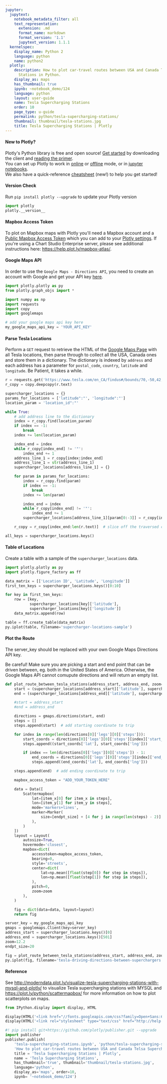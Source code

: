 ```yaml
---
jupyter:
  jupytext:
    notebook_metadata_filter: all
    text_representation:
      extension: .md
      format_name: markdown
      format_version: '1.1'
      jupytext_version: 1.1.1
  kernelspec:
    display_name: Python 2
    language: python
    name: python2
  plotly:
    description: How to plot car-travel routes between USA and Canada Telsa Supercharging
      Stations in Python.
    display_as: maps
    has_thumbnail: true
    ipynb: ~notebook_demo/124
    language: python
    layout: user-guide
    name: Tesla Supercharging Stations
    order: 10
    page_type: u-guide
    permalink: python/tesla-supercharging-stations/
    thumbnail: thumbnail/tesla-stations.jpg
    title: Tesla Supercharging Stations | Plotly
---
```


#### New to Plotly?
Plotly's Python library is free and open source! [Get started](https://plot.ly/python/getting-started/) by downloading the client and [reading the primer](https://plot.ly/python/getting-started/).
<br>You can set up Plotly to work in [online](https://plot.ly/python/getting-started/#initialization-for-online-plotting) or [offline](https://plot.ly/python/getting-started/#initialization-for-offline-plotting) mode, or in [jupyter notebooks](https://plot.ly/python/getting-started/#start-plotting-online).
<br>We also have a quick-reference [cheatsheet](https://images.plot.ly/plotly-documentation/images/python_cheat_sheet.pdf) (new!) to help you get started!


#### Version Check
Run  `pip install plotly --upgrade` to update your Plotly version

```python
import plotly
plotly.__version__
```

#### Mapbox Access Token

To plot on Mapbox maps with Plotly you'll need a Mapbox account and a [Public Mapbox Access Token](https://www.mapbox.com/studio) which you can add to your [Plotly settings](https://plot.ly/settings/mapbox). If you're using a Chart Studio Enterprise server, please see additional instructions here: https://help.plot.ly/mapbox-atlas/.


#### Google Maps API
In order to use the `Google Maps - Directions API`, you need to create an account with Google and get your API key [here](https://developers.google.com/maps/documentation/directions/).

```python
import plotly.plotly as py
from plotly.graph_objs import *

import numpy as np
import requests
import copy
import googlemaps

# add your google maps api key here
my_google_maps_api_key = 'YOUR_API_KEY'
```

#### Parse Tesla Locations
Perform a `GET` request to retrieve the HTML of the [Google Maps Page](https://www.tesla.com/en_CA/findus#/bounds/70,-50,42,-142,d?search=supercharger,&name=Canada) with all Tesla locations, then parse through to collect all the USA, Canada ones and store them in a dictionary. The dictionary is indexed by `address` and each address has a parameter for `postal_code`, `country`, `latitude` and `longitude`. Be Patient, it takes a while.

```python
r = requests.get('https://www.tesla.com/en_CA/findus#/bounds/70,-50,42,-142,d?search=supercharger,&name=Canada')
r_copy = copy.deepcopy(r.text)
```

```python
supercharger_locations = {}
params_for_locations = ['latitude":"', 'longitude":"']
location_param = 'location_id":"'

while True:
    # add address line to the dictionary
    index = r_copy.find(location_param)
    if index == -1:
        break
    index += len(location_param)

    index_end = index
    while r_copy[index_end] != '"':
        index_end += 1
    address_line_1 = r_copy[index:index_end]
    address_line_1 = str(address_line_1)
    supercharger_locations[address_line_1] = {}

    for param in params_for_locations:
        index = r_copy.find(param)
        if index == -1:
            break
        index += len(param)

        index_end = index
        while r_copy[index_end] != '"':
            index_end += 1
        supercharger_locations[address_line_1][param[0:-3]] = r_copy[index:index_end]

    r_copy = r_copy[index_end:len(r.text)]  # slice off the traversed code

all_keys = supercharger_locations.keys()
```

#### Table of Locations
Create a table with a sample of the `supercharger_locations` data.

```python
import plotly.plotly as py
import plotly.figure_factory as ff

data_matrix = [['Location ID', 'Latitude', 'Longitude']]
first_ten_keys = supercharger_locations.keys()[0:10]

for key in first_ten_keys:
    row = [key,
           supercharger_locations[key]['latitude'],
           supercharger_locations[key]['longitude']]
    data_matrix.append(row)

table = ff.create_table(data_matrix)
py.iplot(table, filename='supercharger-locations-sample')
```

#### Plot the Route
The server_key should be replaced with your own Google Maps Directions API key.

Be careful! Make sure you are picking a start and end point that can be driven between, eg. both in the United States of America. Otherwise, the Google Maps API cannot comupute directions and will return an empty list.

```python
def plot_route_between_tesla_stations(address_start, address_end, zoom=3, endpt_size=6):
    start = (supercharger_locations[address_start]['latitude'], supercharger_locations[address_start]['longitude'])
    end = (supercharger_locations[address_end]['latitude'], supercharger_locations[address_end]['longitude'])

    #start = address_start
    #end = address_end

    directions = gmaps.directions(start, end)
    steps = []
    steps.append(start)  # add starting coordinate to trip

    for index in range(len(directions[0]['legs'][0]['steps'])):
        start_coords = directions[0]['legs'][0]['steps'][index]['start_location']
        steps.append((start_coords['lat'], start_coords['lng']))

        if index == len(directions[0]['legs'][0]['steps']) - 1:
            end_coords = directions[0]['legs'][0]['steps'][index]['end_location']
            steps.append((end_coords['lat'], end_coords['lng']))

    steps.append(end)  # add ending coordinate to trip

    mapbox_access_token = "ADD_YOUR_TOKEN_HERE"

    data = Data([
        Scattermapbox(
            lat=[item_x[0] for item_x in steps],
            lon=[item_y[1] for item_y in steps],
            mode='markers+lines',
            marker=Marker(
                size=[endpt_size] + [4 for j in range(len(steps) - 2)] + [endpt_size]
            ),
        )
    ])
    layout = Layout(
        autosize=True,
        hovermode='closest',
        mapbox=dict(
            accesstoken=mapbox_access_token,
            bearing=0,
            style='streets',
            center=dict(
                lat=np.mean([float(step[0]) for step in steps]),
                lon=np.mean([float(step[1]) for step in steps]),
            ),
            pitch=0,
            zoom=zoom
        ),
    )

    fig = dict(data=data, layout=layout)
    return fig

server_key = my_google_maps_api_key
gmaps = googlemaps.Client(key=server_key)
address_start = supercharger_locations.keys()[0]
address_end = supercharger_locations.keys()[501]
zoom=12.2
endpt_size=20

fig = plot_route_between_tesla_stations(address_start, address_end, zoom=10.2, endpt_size=20)
py.iplot(fig, filename='tesla-driving-directions-between-superchargers')
```

#### Reference
See http://moderndata.plot.ly/visualize-tesla-supercharging-stations-with-mysql-and-plotly/ to visualize Tesla supercharging stations with MYSQL and https://plot.ly/python/scattermapbox/ for more information on how to plot scatterplots on maps.

```python
from IPython.display import display, HTML

display(HTML('<link href="//fonts.googleapis.com/css?family=Open+Sans:600,400,300,200|Inconsolata|Ubuntu+Mono:400,700" rel="stylesheet" type="text/css" />'))
display(HTML('<link rel="stylesheet" type="text/css" href="http://help.plot.ly/documentation/all_static/css/ipython-notebook-custom.css">'))

#! pip install git+https://github.com/plotly/publisher.git --upgrade
import publisher
publisher.publish(
    'tesla-supercharging-stations.ipynb', 'python/tesla-supercharging-stations/', 'Python Tesla Supercharging Stations | Examples | Plotly',
    'How to plot car-travel routes between USA and Canada Telsa Supercharging Stations in Python.',
    title = 'Tesla Supercharging Stations | Plotly',
    name = 'Tesla Supercharging Stations',
    has_thumbnail='true', thumbnail='thumbnail/tesla-stations.jpg',
    language='python',
    display_as='maps', order=10,
    ipynb= '~notebook_demo/124')
```

```python

```
